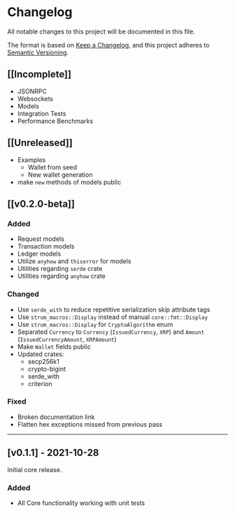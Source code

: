 # Changelog

All notable changes to this project will be documented in this file.

The format is based on [Keep a Changelog](https://keepachangelog.com/en/1.0.0/),
and this project adheres to [Semantic Versioning](https://semver.org/spec/v2.0.0.html).

## [[Incomplete]]
- JSONRPC
- Websockets
- Models
- Integration Tests
- Performance Benchmarks

## [[Unreleased]]
- Examples
  - Wallet from seed
  - New wallet generation
- make `new` methods of models public

## [[v0.2.0-beta]]
### Added
- Request models
- Transaction models
- Ledger models
- Utilize `anyhow` and `thiserror` for models
- Utilities regarding `serde` crate
- Utilities regarding `anyhow` crate
### Changed
- Use `serde_with` to reduce repetitive serialization skip attribute tags
- Use `strum_macros::Display` instead of manual `core::fmt::Display`
- Use `strum_macros::Display` for `CryptoAlgorithm` enum
- Separated `Currency` to `Currency` (`IssuedCurrency`, `XRP`) and `Amount` (`IssuedCurrencyAmount`, `XRPAmount`)
- Make `Wallet` fields public
- Updated crates:
  - secp256k1
  - crypto-bigint
  - serde_with
  - criterion
### Fixed
- Broken documentation link
- Flatten hex exceptions missed from previous pass

---

## [v0.1.1] - 2021-10-28
Initial core release.
 ### Added
- All Core functionality working with unit tests
